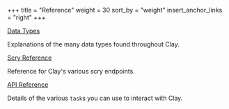 +++
title = "Reference"
weight = 30
sort_by = "weight"
insert_anchor_links = "right"
+++

[Data Types](/system/kernel/arvo/clay/data-types)

Explanations of the many data types found throughout Clay.

[Scry Reference](/system/kernel/arvo/clay/scry)

Reference for Clay's various scry endpoints.

[API Reference](/system/kernel/arvo/clay/tasks)

Details of the various `task`s you can use to interact with Clay.

